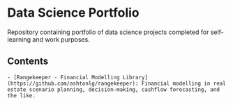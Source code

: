 # Data Science Portfolio
Repository containing portfolio of data science projects completed for self-learning and work purposes.

## Contents

	- [Rangekeeper - Financial Modelling Library](https://github.com/ashtonlg/rangekeeper): Financial modelling in real estate scenario planning, decision-making, cashflow forecasting, and the like.

